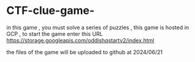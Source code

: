 # CTF-clue-game-
in this game , you must solve a series of puzzles , this game is hosted in GCP , to start the game enter this URL https://storage.googleapis.com/oddishqstartv2/index.html

the files of the game will be uploaded to github at 2024/06/21
